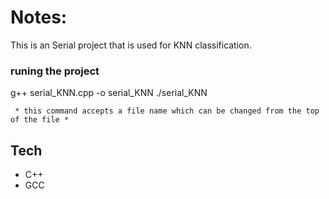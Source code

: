 # Notes:
This is an Serial project that is used for KNN classification.
### runing the project
g++ serial_KNN.cpp -o serial_KNN
./serial_KNN 
```
 * this command accepts a file name which can be changed from the top of the file *
```
## Tech
- C++
- GCC